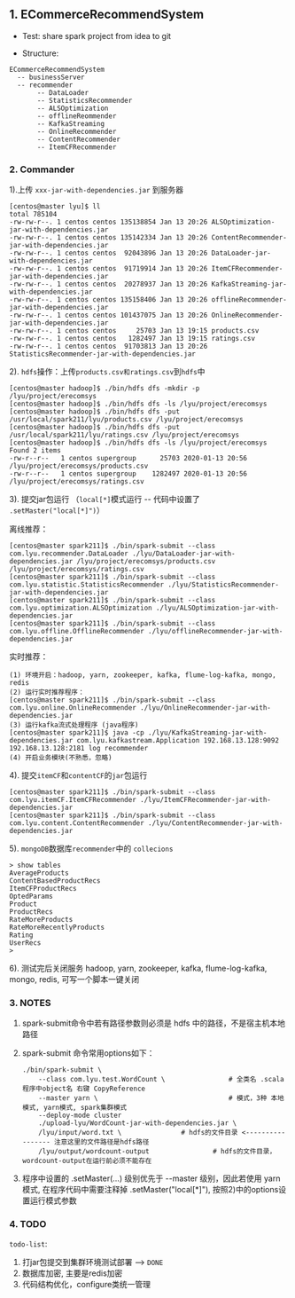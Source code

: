 ## 1. ECommerceRecommendSystem
- Test: share spark project from idea to git

- Structure:
```
ECommerceRecommendSystem
  -- businessServer
  -- recommender
       -- DataLoader
       -- StatisticsRecommender
       -- ALSOptimization
       -- offlineReommender
       -- KafkaStreaming
       -- OnlineRecommender
       -- ContentRecommender
       -- ItemCFRecommender
```



### 2. Commander
1).上传 `xxx-jar-with-dependencies.jar` 到服务器
```
[centos@master lyu]$ ll
total 785104
-rw-rw-r--. 1 centos centos 135138854 Jan 13 20:26 ALSOptimization-jar-with-dependencies.jar
-rw-rw-r--. 1 centos centos 135142334 Jan 13 20:26 ContentRecommender-jar-with-dependencies.jar
-rw-rw-r--. 1 centos centos  92043896 Jan 13 20:26 DataLoader-jar-with-dependencies.jar
-rw-rw-r--. 1 centos centos  91719914 Jan 13 20:26 ItemCFRecommender-jar-with-dependencies.jar
-rw-rw-r--. 1 centos centos  20278937 Jan 13 20:26 KafkaStreaming-jar-with-dependencies.jar
-rw-rw-r--. 1 centos centos 135158406 Jan 13 20:26 offlineRecommender-jar-with-dependencies.jar
-rw-rw-r--. 1 centos centos 101437075 Jan 13 20:26 OnlineRecommender-jar-with-dependencies.jar
-rw-rw-r--. 1 centos centos     25703 Jan 13 19:15 products.csv
-rw-rw-r--. 1 centos centos   1282497 Jan 13 19:15 ratings.csv
-rw-rw-r--. 1 centos centos  91703813 Jan 13 20:26 StatisticsRecommender-jar-with-dependencies.jar
```

2). `hdfs`操作：上传`products.csv和ratings.csv`到`hdfs`中
```
[centos@master hadoop]$ ./bin/hdfs dfs -mkdir -p /lyu/project/erecomsys
[centos@master hadoop]$ ./bin/hdfs dfs -ls /lyu/project/erecomsys
[centos@master hadoop]$ ./bin/hdfs dfs -put /usr/local/spark211/lyu/products.csv /lyu/project/erecomsys
[centos@master hadoop]$ ./bin/hdfs dfs -put /usr/local/spark211/lyu/ratings.csv /lyu/project/erecomsys
[centos@master hadoop]$ ./bin/hdfs dfs -ls /lyu/project/erecomsys
Found 2 items
-rw-r--r--   1 centos supergroup      25703 2020-01-13 20:56 /lyu/project/erecomsys/products.csv
-rw-r--r--   1 centos supergroup    1282497 2020-01-13 20:56 /lyu/project/erecomsys/ratings.csv
```
3). 提交jar包运行 （`local[*]`模式运行 -- 代码中设置了 `.setMaster("local[*]")`）

离线推荐：
```
[centos@master spark211]$ ./bin/spark-submit --class com.lyu.recommender.DataLoader ./lyu/DataLoader-jar-with-dependencies.jar /lyu/project/erecomsys/products.csv /lyu/project/erecomsys/ratings.csv
[centos@master spark211]$ ./bin/spark-submit --class com.lyu.statistic.StatisticsRecommender ./lyu/StatisticsRecommender-jar-with-dependencies.jar
[centos@master spark211]$ ./bin/spark-submit --class com.lyu.optimization.ALSOptimization ./lyu/ALSOptimization-jar-with-dependencies.jar 
[centos@master spark211]$ ./bin/spark-submit --class com.lyu.offline.OfflineRecommender ./lyu/offlineRecommender-jar-with-dependencies.jar 
```
实时推荐：
```
(1) 环境开启：hadoop, yarn, zookeeper, kafka, flume-log-kafka, mongo, redis
(2) 运行实时推荐程序：
[centos@master spark211]$ ./bin/spark-submit --class com.lyu.online.OnlineRecommender ./lyu/OnlineRecommender-jar-with-dependencies.jar
(3) 运行kafka流式处理程序 (java程序)
[centos@master spark211]$ java -cp ./lyu/KafkaStreaming-jar-with-dependencies.jar com.lyu.kafkastream.Application 192.168.13.128:9092 192.168.13.128:2181 log recommender
(4) 开启业务模块(不熟悉，忽略)
```
4). 提交`itemCF`和`contentCF`的`jar`包运行
```
[centos@master spark211]$ ./bin/spark-submit --class com.lyu.itemCF.ItemCFRecommender ./lyu/ItemCFRecommender-jar-with-dependencies.jar 
[centos@master spark211]$ ./bin/spark-submit --class com.lyu.content.ContentRecommender ./lyu/ContentRecommender-jar-with-dependencies.jar 
```
5). `mongoDB`数据库` recommender `中的 `collecions`
```
> show tables
AverageProducts
ContentBasedProductRecs
ItemCFProductRecs
OptedParams
Product
ProductRecs
RateMoreProducts
RateMoreRecentlyProducts
Rating
UserRecs
>
```
6). 测试完后关闭服务 hadoop, yarn, zookeeper, kafka, flume-log-kafka, mongo, redis, 可写一个脚本一键关闭




### 3. NOTES 
1) spark-submit命令中若有路径参数则必须是 hdfs 中的路径，不是宿主机本地路径

2) spark-submit 命令常用options如下：
    ```
    ./bin/spark-submit \
        --class com.lyu.test.WordCount \	            # 全类名 .scala 程序中object名 右键 CopyReference
        --master yarn \                                 # 模式，3种 本地模式, yarn模式, spark集群模式
        --deploy-mode cluster 
        ./upload-lyu/WordCount-jar-with-dependencies.jar \
        /lyu/input/word.txt \			    # hdfs的文件目录 <----------------- 注意这里的文件路径是hdfs路径
        /lyu/output/wordcount-output	            # hdfs的文件目录，wordcount-output在运行前必须不能存在
    ```
3) 程序中设置的 .setMaster(...) 级别优先于 --master 级别，因此若使用 yarn 模式, 在程序代码中需要注释掉 .setMaster("local[*]"), 按照2)中的options设置运行模式参数




### 4. TODO
`todo-list`:
1) 打jar包提交到集群环境测试部署 --> `DONE`
2) 数据库加密, 主要是redis加密
3) 代码结构优化，configure类统一管理 